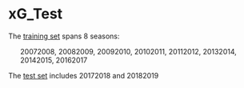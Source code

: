 # xG_Test

The <a href="https://drive.google.com/open?id=1UmjHj11uoGeoWdiNDPRoMBnGsiAcDv8w">training set</a> spans 8 seasons:<br>
<ul>20072008, 20082009, 20092010, 20102011, 20112012, 20132014, 20142015, 20162017</ul>
The <a href="https://drive.google.com/open?id=1cvIFsDJFNWYHBoSNAegZ1qHy72HHYQiz">test set</a> includes 20172018 and 20182019
<p>

